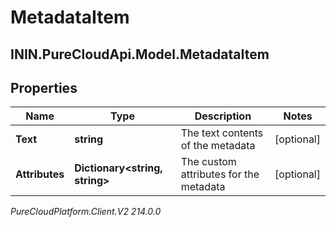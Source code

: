 # MetadataItem

## ININ.PureCloudApi.Model.MetadataItem

## Properties

|Name | Type | Description | Notes|
|------------ | ------------- | ------------- | -------------|
| **Text** | **string** | The text contents of the metadata | [optional] |
| **Attributes** | **Dictionary&lt;string, string&gt;** | The custom attributes for the metadata | [optional] |



_PureCloudPlatform.Client.V2 214.0.0_
